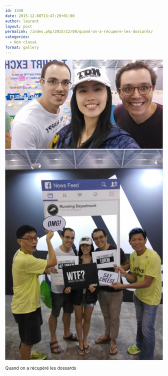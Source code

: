 ```yaml
---
id: 1348
date: 2015-12-08T13:47:29+01:00
author: laurent
layout: post
permalink: /index.php/2015/12/08/quand-on-a-recupere-les-dossards/
categories:
  - Non classé
format: gallery
---
```

<img src="/images/2015/12/tumblr_nz1kz6EOFx1uuvt0bo1_1280.jpg" />
<img src="/images/2015/12/tumblr_nz1kz6EOFx1uuvt0bo2_1280.jpg" />

Quand on a récupéré les dossards
